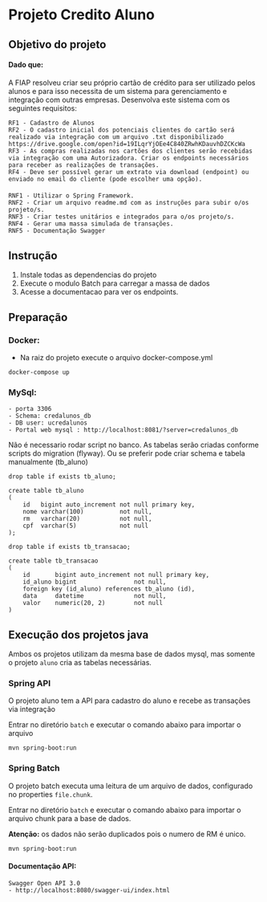 # Projeto Credito Aluno  

## Objetivo do projeto 

#### Dado que:
A FIAP resolveu criar seu próprio cartão de crédito para ser utilizado pelos alunos e para isso necessita de um sistema para gerenciamento e integração com outras empresas. Desenvolva este sistema com os seguintes requisitos:

    RF1 - Cadastro de Alunos
    RF2 - O cadastro inicial dos potenciais clientes do cartão será realizado via integração com um arquivo .txt disponibilizado https://drive.google.com/open?id=19ILqrYjOEe4C840ZRwhKDauvhDZCKcWa 
    RF3 - As compras realizadas nos cartões dos clientes serão recebidas via integração com uma Autorizadora. Criar os endpoints necessários para receber as realizações de transações.
    RF4 - Deve ser possível gerar um extrato via download (endpoint) ou enviado no email do cliente (pode escolher uma opção).

####
    RNF1 - Utilizar o Spring Framework.
    RNF2 - Criar um arquivo readme.md com as instruções para subir o/os projeto/s.
    RNF3 - Criar testes unitários e integrados para o/os projeto/s.
    RNF4 - Gerar uma massa simulada de transações.
    RNF5 - Documentação Swagger

      
## Instrução

1. Instale todas as dependencias do projeto
2. Execute o modulo Batch para carregar a massa de dados
3. Acesse a documentacao para ver os endpoints.

## Preparação

### Docker:

- Na raiz do projeto execute o arquivo docker-compose.yml
 
```shell script
docker-compose up
```

### MySql:
    - porta 3306
    - Schema: credalunos_db
    - DB user: ucredalunos
    - Portal web mysql : http://localhost:8081/?server=credalunos_db

Não é necessario rodar script no banco. As tabelas serão criadas conforme scripts do migration (flyway).
Ou se preferir pode criar schema e tabela manualmente (tb_aluno)

```mysql
drop table if exists tb_aluno;

create table tb_aluno
(
    id   bigint auto_increment not null primary key,
    nome varchar(100)          not null,
    rm   varchar(20)           not null,
    cpf  varchar(5)            not null
);

drop table if exists tb_transacao;

create table tb_transacao
(
    id       bigint auto_increment not null primary key,
    id_aluno bigint                not null,
    foreign key (id_aluno) references tb_aluno (id),
    data     datetime              not null,
    valor    numeric(20, 2)        not null
)
```

## Execução dos projetos java

Ambos os projetos utilizam da mesma base de dados mysql, mas somente o projeto `aluno` cria as tabelas necessárias.

### Spring API
O projeto aluno tem a API para cadastro do aluno e recebe as transações via integração
 
Entrar no diretório `batch` e executar o comando abaixo para importar o arquivo 
 
```shell script
mvn spring-boot:run 
```
 
### Spring Batch
O projeto batch executa uma leitura de um arquivo de dados, configurado no properties `file.chunk`.

Entrar no diretório `batch` e executar o comando abaixo para importar o arquivo chunk para a base de dados.

 **Atenção:** os dados não serão duplicados pois o numero de RM é unico.

```shell script
mvn spring-boot:run 
```

#### Documentação API:
  
    Swagger Open API 3.0
    - http://localhost:8080/swagger-ui/index.html

